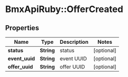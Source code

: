 # BmxApiRuby::OfferCreated

## Properties
Name | Type | Description | Notes
------------ | ------------- | ------------- | -------------
**status** | **String** | status | [optional] 
**event_uuid** | **String** | event UUID | [optional] 
**offer_uuid** | **String** | offer UUID | [optional] 


